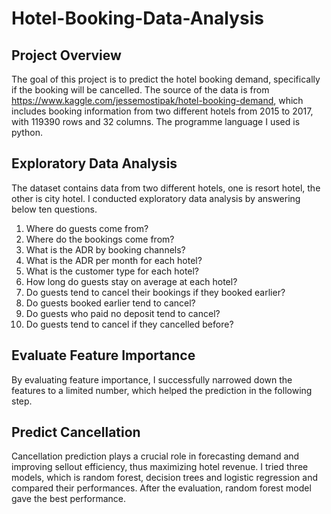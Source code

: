 # Hotel-Booking-Data-Analysis

## Project Overview

The goal of this project is to predict the hotel booking demand, specifically if the booking will be cancelled. The source of the data is from https://www.kaggle.com/jessemostipak/hotel-booking-demand, which includes booking information from two different hotels from 2015 to 2017, with 119390 rows and 32 columns. The programme language I used is python.

## Exploratory Data Analysis

The dataset contains data from two different hotels, one is resort hotel, the other is city hotel. I conducted exploratory data analysis by answering below ten questions.

1) Where do guests come from?<br />
2) Where do the bookings come from?<br />
3) What is the ADR by booking channels?<br />
4) What is the ADR per month for each hotel?<br />
5) What is the customer type for each hotel?<br />
6) How long do guests stay on average at each hotel?<br />
7) Do guests tend to cancel their bookings if they booked earlier?<br />
8) Do guests booked earlier tend to cancel?<br />
9) Do guests who paid no deposit tend to cancel?<br />
10) Do guests tend to cancel if they cancelled before?<br />

## Evaluate Feature Importance

By evaluating feature importance, I successfully narrowed down the features to a limited number, which helped the prediction in the following step.

## Predict Cancellation

Cancellation prediction plays a crucial role in forecasting demand and improving sellout efficiency, thus maximizing hotel revenue. I tried three models, which is random forest, decision trees and logistic regression and compared their performances. After the evaluation, random forest model gave the best performance.

